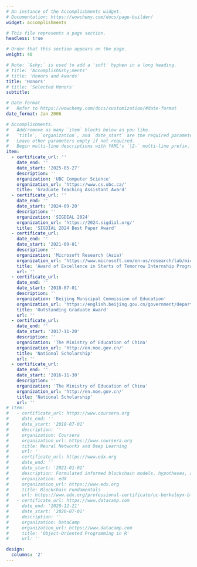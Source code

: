 ```yaml
---
# An instance of the Accomplishments widget.
# Documentation: https://wowchemy.com/docs/page-builder/
widget: accomplishments

# This file represents a page section.
headless: true

# Order that this section appears on the page.
weight: 40

# Note: `&shy;` is used to add a 'soft' hyphen in a long heading.
# title: 'Accomplish&shy;ments'
# title: 'Honors and Awards'
title: 'Honors'
# title: 'Selected Honors'
subtitle:

# Date format
#   Refer to https://wowchemy.com/docs/customization/#date-format
date_format: Jan 2006

# Accomplishments.
#   Add/remove as many `item` blocks below as you like.
#   `title`, `organization`, and `date_start` are the required parameters.
#   Leave other parameters empty if not required.
#   Begin multi-line descriptions with YAML's `|2-` multi-line prefix.
item:
  - certificate_url: ''
    date_end: ''
    date_start: '2025-05-27'
    description: ''
    organization: 'UBC Computer Science'
    organization_url: 'https://www.cs.ubc.ca/'
    title: 'Graduate Teaching Assistant Award'
  - certificate_url: ''
    date_end: ''
    date_start: '2024-09-20'
    description: ''
    organization: 'SIGDIAL 2024'
    organization_url: 'https://2024.sigdial.org/'
    title: 'SIGDIAL 2024 Best Paper Award'
  - certificate_url: 
    date_end: ''
    date_start: '2021-09-01'
    description: ''
    organization: 'Microsoft Research (Asia)'
    organization_url: 'https://www.microsoft.com/en-us/research/lab/microsoft-research-asia/'
    title: 'Award of Excellence in Starts of Tomorrow Internship Program'
    url: ''
  - certificate_url: 
    date_end: ''
    date_start: '2018-07-01'
    description: ''
    organization: 'Beijing Municipal Commission of Education'
    organization_url: 'https://english.beijing.gov.cn/government/departments/202006/t20200627_1932945.html'
    title: 'Outstanding Graduate Award'
    url: ''
  - certificate_url: 
    date_end: ''
    date_start: '2017-11-20'
    description: ''
    organization: 'The Ministry of Education of China'
    organization_url: 'http://en.moe.gov.cn/'
    title: 'National Scholarship'
    url: ''
  - certificate_url: 
    date_end: ''
    date_start: '2016-11-30'
    description: ''
    organization: 'The Ministry of Education of China'
    organization_url: 'http://en.moe.gov.cn/'
    title: 'National Scholarship'
    url: ''
# item:
#   - certificate_url: https://www.coursera.org
#     date_end: ''
#     date_start: '2018-07-01'
#     description: ''
#     organization: Coursera
#     organization_url: https://www.coursera.org
#     title: Neural Networks and Deep Learning
#     url: ''
#   - certificate_url: https://www.edx.org
#     date_end: ''
#     date_start: '2021-01-01'
#     description: Formulated informed blockchain models, hypotheses, and use cases.
#     organization: edX
#     organization_url: https://www.edx.org
#     title: Blockchain Fundamentals
#     url: https://www.edx.org/professional-certificate/uc-berkeleyx-blockchain-fundamentals
#   - certificate_url: https://www.datacamp.com
#     date_end: '2020-12-21'
#     date_start: '2020-07-01'
#     description: ''
#     organization: DataCamp
#     organization_url: https://www.datacamp.com
#     title: 'Object-Oriented Programming in R'
#     url: ''

design:
  columns: '2'
---
```


